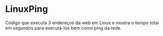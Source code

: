 # LinuxPing
Código que executa 3 endereços da web em Linux e mostra o tempo total em segundos para executá-los bem como ping da rede.
